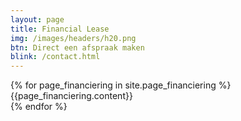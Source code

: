 ```yaml
---
layout: page
title: Financial Lease
img: /images/headers/h20.png
btn: Direct een afspraak maken
blink: /contact.html
---
```

<section>
  <div class="container">
      <div class="col-md-12 col-sm-12">
    {% for page_financiering in site.page_financiering %}
          {{page_financiering.content}}
          <br>
    {% endfor %}
        </div>
  </div>
</section>

